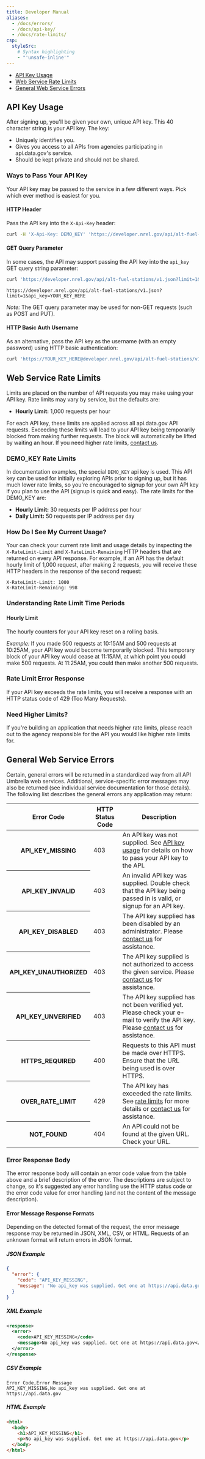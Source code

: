 ```yaml
---
title: Developer Manual
aliases:
  - /docs/errors/
  - /docs/api-key/
  - /docs/rate-limits/
csp:
  styleSrc:
    # Syntax highlighting
    - "'unsafe-inline'"
---
```


- [API Key Usage](#api-key-usage)
- [Web Service Rate Limits](#web-service-rate-limits)
- [General Web Service Errors](#general-web-service-errors)

## API Key Usage

After signing up, you'll be given your own, unique API key. This 40 character string is your API key. The key:

- Uniquely identifies you.
- Gives you access to all APIs from agencies participating in api.data.gov's service.
- Should be kept private and should not be shared.

### Ways to Pass Your API Key

Your API key may be passed to the service in a few different ways. Pick which ever method is easiest for you.

#### HTTP Header

Pass the API key into the `X-Api-Key` header:

```sh
curl -H 'X-Api-Key: DEMO_KEY' 'https://developer.nrel.gov/api/alt-fuel-stations/v1.json?limit=1'
```

#### GET Query Parameter

In some cases, the API may support passing the API key into the `api_key` GET query string parameter:

```sh
curl 'https://developer.nrel.gov/api/alt-fuel-stations/v1.json?limit=1&api_key=YOUR_KEY_HERE'
```

```
https://developer.nrel.gov/api/alt-fuel-stations/v1.json?limit=1&api_key=YOUR_KEY_HERE
```

_Note:_ The GET query parameter may be used for non-GET requests (such as POST and PUT).

#### HTTP Basic Auth Username

As an alternative, pass the API key as the username (with an empty password) using HTTP basic authentication:

```sh
curl 'https://YOUR_KEY_HERE@developer.nrel.gov/api/alt-fuel-stations/v1.json?limit=1'
```

## Web Service Rate Limits

Limits are placed on the number of API requests you may make using your API key. Rate limits may vary by service, but the defaults are:

- **Hourly Limit:** 1,000 requests per hour

For each API key, these limits are applied across all api.data.gov API requests. Exceeding these limits will lead to your API key being temporarily blocked from making further requests. The block will automatically be lifted by waiting an hour. If you need higher rate limits, [contact us](/contact).

### DEMO_KEY Rate Limits

In documentation examples, the special `DEMO_KEY` api key is used. This API key can be used for initially exploring APIs prior to signing up, but it has much lower rate limits, so you're encouraged to signup for your own API key if you plan to use the API (signup is quick and easy). The rate limits for the DEMO_KEY are:

- **Hourly Limit:** 30 requests per IP address per hour
- **Daily Limit:** 50 requests per IP address per day

### How Do I See My Current Usage?

Your can check your current rate limit and usage details by inspecting the `X-RateLimit-Limit` and `X-RateLimit-Remaining` HTTP headers that are returned on every API response. For example, if an API has the default hourly limit of 1,000 request, after making 2 requests, you will receive these HTTP headers in the response of the second request:

```
X-RateLimit-Limit: 1000
X-RateLimit-Remaining: 998
```

### Understanding Rate Limit Time Periods

#### Hourly Limit

The hourly counters for your API key reset on a rolling basis.

_Example:_ If you made 500 requests at 10:15AM and 500 requests at 10:25AM, your API key would become temporarily blocked. This temporary block of your API key would cease at 11:15AM, at which point you could make 500 requests. At 11:25AM, you could then make another 500 requests.

### Rate Limit Error Response

If your API key exceeds the rate limits, you will receive a response with an HTTP status code of 429 (Too Many Requests).

### Need Higher Limits?

If you're building an application that needs higher rate limits, please reach out to the agency responsible for the API you would like higher rate limits for.

## General Web Service Errors

Certain, general errors will be returned in a standardized way from all API Umbrella web services. Additional, service-specific error messages may also be returned (see individual service documentation for those details). The following list describes the general errors any application may return:

<table border="0" cellpadding="0" cellspacing="0" class="table table-borderless table-hover doc-parameters">
  <thead>
    <tr>
      <th class="doc-parameters-name" scope="col">Error Code</th>
      <th class="doc-parameters-name" scope="col">HTTP Status Code</th>
      <th class="doc-parameters-required" scope="col">Description</th>
    </tr>
  </thead>
  <tbody>
    <tr>
      <th class="doc-parameter-name" scope="row">API_KEY_MISSING</th>
      <td class="doc-parameter-name">403</td>
      <td class="doc-parameter-description">
        An API key was not supplied. See <a href="/docs/api-key/">API key usage</a> for details on how to pass your API key to the API.
      </td>
    </tr>
    <tr>
      <th class="doc-parameter-name" scope="row">API_KEY_INVALID</th>
      <td class="doc-parameter-name">403</td>
      <td class="doc-parameter-description">
        An invalid API key was supplied. Double check that the API key being passed in is valid, or signup for an API key.
      </td>
    </tr>
    <tr>
      <th class="doc-parameter-name" scope="row">API_KEY_DISABLED</th>
      <td class="doc-parameter-name">403</td>
      <td class="doc-parameter-description">
        The API key supplied has been disabled by an administrator. Please <a href="/contact/">contact us</a> for assistance.
      </td>
    </tr>
    <tr>
      <th class="doc-parameter-name" scope="row">API_KEY_UNAUTHORIZED</th>
      <td class="doc-parameter-name">403</td>
      <td class="doc-parameter-description">
        The API key supplied is not authorized to access the given service. Please <a href="/contact/">contact us</a> for assistance.
      </td>
    </tr>
    <tr>
      <th class="doc-parameter-name" scope="row">API_KEY_UNVERIFIED</th>
      <td class="doc-parameter-name">403</td>
      <td class="doc-parameter-description">
        The API key supplied has not been verified yet. Please check your e-mail to verify the API key. Please <a href="/contact/">contact us</a> for assistance.
      </td>
    </tr>
    <tr>
      <th class="doc-parameter-name" scope="row">HTTPS_REQUIRED</th>
      <td class="doc-parameter-name">400</td>
      <td class="doc-parameter-description">
        Requests to this API must be made over HTTPS. Ensure that the URL being used is over HTTPS.
      </td>
    </tr>
    <tr>
      <th class="doc-parameter-name" scope="row">OVER_RATE_LIMIT</th>
      <td class="doc-parameter-name">429</td>
      <td class="doc-parameter-description">
        The API key has exceeded the rate limits. See <a href="/docs/rate-limits/">rate limits</a> for more details or <a href="/contact/">contact us</a> for assistance.
      </td>
    </tr>
    <tr>
      <th class="doc-parameter-name" scope="row">NOT_FOUND</th>
      <td class="doc-parameter-name">404</td>
      <td class="doc-parameter-description">
        An API could not be found at the given URL. Check your URL.
      </td>
    </tr>
  </tbody>
</table>

### Error Response Body

The error response body will contain an error code value from the table above and a brief description of the error. The descriptions are subject to change, so it's suggested any error handling use the HTTP status code or the error code value for error handling (and not the content of the message description).

#### Error Message Response Formats

Depending on the detected format of the request, the error message response may be returned in JSON, XML, CSV, or HTML. Requests of an unknown format will return errors in JSON format.

##### JSON Example

```json
{
  "error": {
    "code": "API_KEY_MISSING",
    "message": "No api_key was supplied. Get one at https://api.data.gov"
  }
}
```

##### XML Example

```xml
<response>
  <error>
    <code>API_KEY_MISSING</code>
    <message>No api_key was supplied. Get one at https://api.data.gov</message>
  </error>
</response>
```

##### CSV Example

```csv
Error Code,Error Message
API_KEY_MISSING,No api_key was supplied. Get one at https://api.data.gov
```

##### HTML Example

```html
<html>
  <body>
    <h1>API_KEY_MISSING</h1>
    <p>No api_key was supplied. Get one at https://api.data.gov</p>
  </body>
</html>
```
